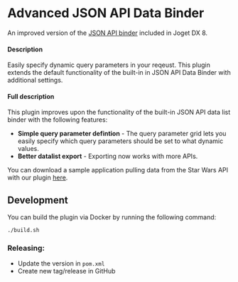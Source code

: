 # Advanced JSON API Data Binder

An improved version of the [JSON API binder](https://dev.joget.org/community/display/DX8/JSON+API+List+Data+Store) included in Joget DX 8.

#### Description
Easily specify dynamic query parameters in your reqeust. This plugin extends the default functionality of the built-in in JSON API Data Binder with additional settings.

#### Full description
This plugin improves upon the functionality of the built-in JSON API data list binder with the following features:
* **Simple query parameter defintion** - The query parameter grid lets you easily specify which query parameters should be set to what dynamic values.
* **Better datalist export** - Exporting now works with more APIs.

You can download a sample application pulling data from the Star Wars API with our plugin [here](#).

## Development
You can build the plugin via Docker by running the following command:
```console
./build.sh
```

### Releasing:
- Update the version in `pom.xml`
- Create new tag/release in GitHub
